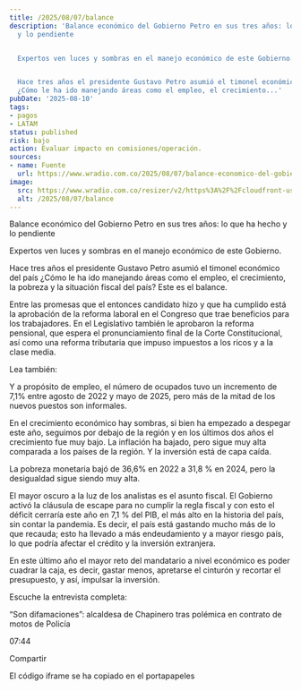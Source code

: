 ```yaml
---
title: /2025/08/07/balance
description: 'Balance económico del Gobierno Petro en sus tres años: lo que ha hecho
  y lo pendiente


  Expertos ven luces y sombras en el manejo económico de este Gobierno.


  Hace tres años el presidente Gustavo Petro asumió el timonel económico del país
  ¿Cómo le ha ido manejando áreas como el empleo, el crecimiento...'
pubDate: '2025-08-10'
tags:
- pagos
- LATAM
status: published
risk: bajo
action: Evaluar impacto en comisiones/operación.
sources:
- name: Fuente
  url: https://www.wradio.com.co/2025/08/07/balance-economico-del-gobierno-petro-en-sus-tres-anos-lo-que-ha-hecho-y-lo-pendiente/
image:
  src: https://www.wradio.com.co/resizer/v2/https%3A%2F%2Fcloudfront-us-east-1.images.arcpublishing.com%2Fprisaradioco%2F3T6DW7YQPJGBRNEN2LPAAMBJ7U.jpg?auth=3381cf13c98e9931e0597d47e473fbc70e884c14019503ff2365365e59a7097c&height=800&width=1200&quality=70&smart=true
  alt: /2025/08/07/balance
---
```

Balance económico del Gobierno Petro en sus tres años: lo que ha hecho y lo pendiente

Expertos ven luces y sombras en el manejo económico de este Gobierno.

Hace tres años el presidente Gustavo Petro asumió el timonel económico del país ¿Cómo le ha ido manejando áreas como el empleo, el crecimiento, la pobreza y la situación fiscal del país? Este es el balance.

Entre las promesas que el entonces candidato hizo y que ha cumplido está la aprobación de la reforma laboral en el Congreso que trae beneficios para los trabajadores. En el Legislativo también le aprobaron la reforma pensional, que espera el pronunciamiento final de la Corte Constitucional, así como una reforma tributaria que impuso impuestos a los ricos y a la clase media.

Lea también:

Y a propósito de empleo, el número de ocupados tuvo un incremento de 7,1% entre agosto de 2022 y mayo de 2025, pero más de la mitad de los nuevos puestos son informales.

En el crecimiento económico hay sombras, si bien ha empezado a despegar este año, seguimos por debajo de la región y en los últimos dos años el crecimiento fue muy bajo. La inflación ha bajado, pero sigue muy alta comparada a los países de la región. Y la inversión está de capa caída.

La pobreza monetaria bajó de 36,6% en 2022 a 31,8 % en 2024, pero la desigualdad sigue siendo muy alta.

El mayor oscuro a la luz de los analistas es el asunto fiscal. El Gobierno activó la cláusula de escape para no cumplir la regla fiscal y con esto el déficit cerraría este año en 7,1 % del PIB, el más alto en la historia del país, sin contar la pandemia. Es decir, el país está gastando mucho más de lo que recauda; esto ha llevado a más endeudamiento y a mayor riesgo país, lo que podría afectar el crédito y la inversión extranjera.

En este último año el mayor reto del mandatario a nivel económico es poder cuadrar la caja, es decir, gastar menos, apretarse el cinturón y recortar el presupuesto, y así, impulsar la inversión.

Escuche la entrevista completa:

“Son difamaciones”: alcaldesa de Chapinero tras polémica en contrato de motos de Policía

07:44

Compartir

El código iframe se ha copiado en el portapapeles
